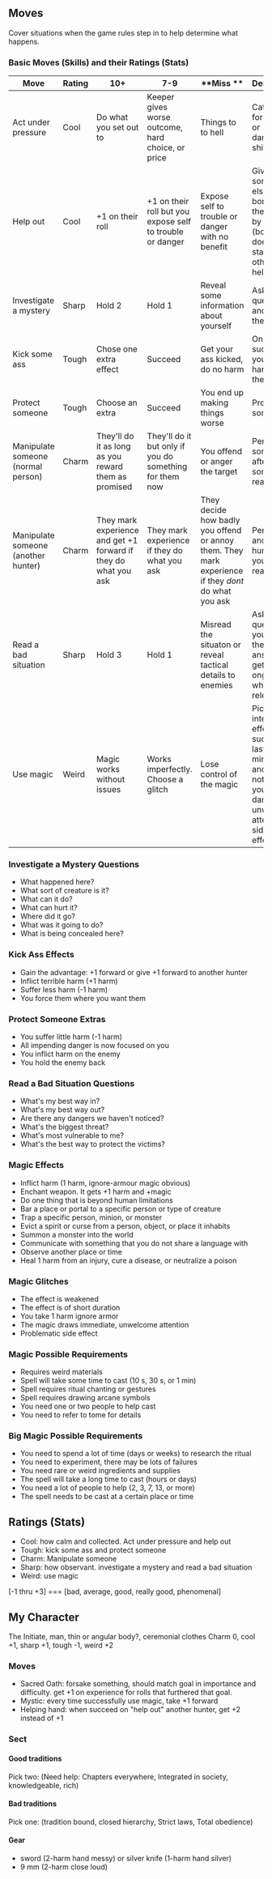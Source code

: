 ## Moves
Cover situations when the game rules step in to help determine what happens.

### Basic Moves (Skills) and their Ratings (Stats)

| **Move** | **Rating** | **10+** | **7-9** | **Miss ** | **Description** | 
|---|---|---|---|---|---|
| Act under pressure | Cool | Do what you set out to | Keeper gives worse outcome, hard choice, or price | Things to to hell | Catch all for difficult or dangerous shit | 
| Help out | Cool | +1 on their roll | +1 on their roll but you expose self to trouble or danger | Expose self to trouble or danger with no benefit | Give someone else a bonus on their move by helping (bonus does not stack with others also helping) |
| Investigate a mystery | Sharp | Hold 2 | Hold 1 | Reveal some information about yourself | Ask a question and await the results |
| Kick some ass | Tough | Chose one extra effect | Succeed | Get your ass kicked, do no harm | On a success you trade harms with the target |
| Protect someone | Tough | Choose an extra | Succeed | You end up making things worse | Protect someone |
| Manipulate someone (normal person) | Charm | They'll do it as long as you reward them as promised | They'll do it but only if you do something for them now | You offend or anger the target | Persuade someone after giving some reasoning |
| Manipulate someone (another hunter) | Charm | They mark experience and get +1 forward if they do what you ask | They mark experience if they do what you ask | They decide how badly you offend or annoy them. They mark experience if they *dont* do what you ask | Persuade another hunter after you give reasoning |
| Read a bad situation | Sharp | Hold 3 | Hold 1 | Misread the situaton or reveal tactical details to enemies | Ask a question. If you act on the answers get +1 ongoing while info is relevant. |
| Use magic | Weird | Magic works without issues | Works imperfectly. Choose a glitch | Lose control of the magic | Pick intended effect. On success it lasts ~30 minutes and does not expose you to danger, unwanted attention, or side-effects |

### Investigate a Mystery Questions
* What happened here?
* What sort of creature is it?
* What can it do?
* What can hurt it?
* Where did it go?
* What was it going to do?
* What is being concealed here?

### Kick Ass Effects
* Gain the advantage: +1 forward or give +1 forward to another hunter
* Inflict terrible harm (+1 harm)
* Suffer less harm (-1 harm)
* You force them where you want them

### Protect Someone Extras
* You suffer little harm (-1 harm)
* All impending danger is now focused on you
* You inflict harm on the enemy
* You hold the enemy back

### Read a Bad Situation Questions
* What's my best way in?
* What's my best way out?
* Are there any dangers we haven't noticed?
* What's the biggest threat?
* What's most vulnerable to me?
* What's the best way to protect the victims?

### Magic Effects
* Inflict harm (1 harm, ignore-armour magic obvious)
* Enchant weapon. It gets +1 harm and +magic
* Do one thing that is beyond human limitations
* Bar a place or portal to a specific person or type of creature
* Trap a specific person, minion, or monster
* Evict a spirit or curse from a person, object, or place it inhabits
* Summon a monster into the world
* Communicate with something that you do not share a language with
* Observe another place or time
* Heal 1 harm from an injury, cure a disease, or neutralize a poison

### Magic Glitches
* The effect is weakened
* The effect is of short duration
* You take 1 harm ignore armor
* The magic draws immediate, unwelcome attention
* Problematic side effect

### Magic Possible Requirements
* Requires weird materials
* Spell will take some time to cast (10 s, 30 s, or 1 min)
* Spell requires ritual chanting or gestures
* Spell requires drawing arcane symbols
* You need one or two people to help cast
* You need to refer to tome for details

### Big Magic Possible Requirements
* You need to spend a lot of time (days or weeks) to research the ritual
* You need to experiment, there may be lots of failures
* You need rare or weird ingredients and supplies
* The spell will take a long time to cast (hours or days)
* You need a lot of people to help (2, 3, 7, 13, or more)
* The spell needs to be cast at a certain place or time

## Ratings (Stats)

* Cool: how calm and collected. Act under pressure and help out
* Tough: kick some ass and protect someone
* Charm: Manipulate someone
* Sharp: how observant. investigate a mystery and read a bad situation
* Weird: use magic

[-1 thru +3] === [bad, average, good, really good, phenomenal]

## My Character
The Initiate, man, thin or angular body?, ceremonial clothes
Charm 0, cool +1, sharp +1, tough -1, weird +2

### Moves
* Sacred Oath: forsake something, should match goal in importance and difficulty. get +1 on experience 
for rolls that furthered that goal. 
* Mystic: every time successfully use magic, take +1 forward
* Helping hand: when succeed on "help out" another hunter, get +2 instead of +1

### Sect
#### Good traditions
Pick two: (Need help: Chapters everywhere, Integrated in society, knowledgeable, rich)
#### Bad traditions
Pick one: (tradition bound, closed hierarchy, Strict laws, Total obedience)
#### Gear
* sword (2-harm hand messy) or silver knife (1-harm hand silver)
* 9 mm (2-harm close loud)
